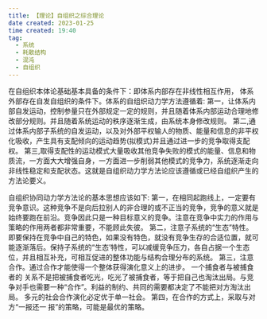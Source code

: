 ```yaml
---
title: 【理论】自组织之综合理论 
date created: 2023-01-25
time created: 19:40
tag: 
  - 系统 
  - 耗散结构 
  - 混沌 
  - 自组织
---
```


在自组织本体论基础基本具备的条件下：即体系内部存在非线性相互作用， 体系外部存在自发自组织的条件下。体系的自组织动力学方法遵循着:
第一，让体系内部自发运动，控制参量只在外部规定一定的规则，并且随着体系内部运动合理地修改部分规则。并且随着系统运动的秩序逐渐生成，由系统本身修改规则。
第二,通过体系内部子系统的自发运动，以及对外部平权输人的物质、能量和信息的非平权化吸收，产生具有支配倾向的运动趋势(拟模式)并且通过进一步的竞争取得支配权。
第三,取得支配性的运动模式大量吸收其他竞争失败的模式的能量、信息和物质流，一方面大大增强自身，一方面进一步削弱其他模式的竞争力，系统逐渐走向非线性稳定和支配状态。这就是自组织动力学方法论应该遵循或已经自组织产生的方法论要义。

自组织协同动力学方法论的基本思想应该如下:
第一，在相同起跑线上，一定要有竞争意识。这种竞争不是向后拉别人的非合理的或不正当的竞争，竞争的意义就是始终要跑在前沿。竞争因此只是一种目标意义的竞争。注意在竞争中实力的作用与策略的作用两者都非常重要，不能顾此失彼。
第二，注意子系统的“生态”特性。即要保持在竞争中自己的特色，如果没有特色，就没有竞争生存的合适位置，就可能逐渐落后。保持子系统的“生态’特性，可以减缓竞争压力，各自占据一个生态位，并且相互补充，可相互促进的整体功能与结构合理分布的系统。
第三，注意合作。通过合作才能使得一个整体获得演化意义上的进步。 一个捕食者与被捕食者的 关系不是把被捕食者吃光，吃光了被捕食者，等于把自己也淘汰出局。与竞争对手也需要一种“合作”。利益的制约、共同的需要都决定了不能把对方淘汰出局。 多元的社会合作演化必定优于单一社会。
第四，在合作的方式上，采取与对方“一报还一 报”的策略，可能是最优的策略。